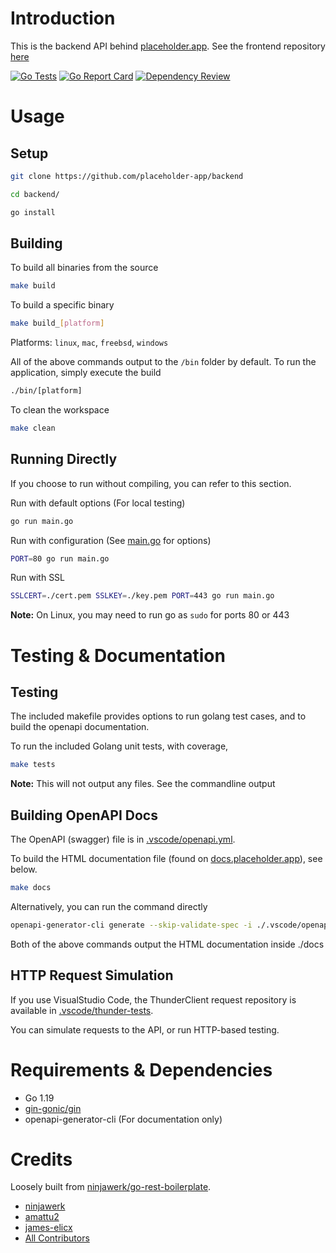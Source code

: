# Introduction

This is the backend API behind [placeholder.app](https://placeholder.app). See the frontend repository [here](../../../frontend)

[![Go Tests](https://github.com/placeholder-app/backend/actions/workflows/go-tests.yml/badge.svg)](https://github.com/placeholder-app/backend/actions/workflows/go-tests.yml)
[![Go Report Card](https://goreportcard.com/badge/github.com/placeholder-app/backend)](https://goreportcard.com/report/github.com/placeholder-app/backend)
[![Dependency Review](https://github.com/placeholder-app/backend/actions/workflows/dependency-review.yml/badge.svg)](https://github.com/placeholder-app/backend/actions/workflows/dependency-review.yml)

# Usage

## Setup

```bash
git clone https://github.com/placeholder-app/backend
```

```bash
cd backend/
```

```bash
go install
```

## Building

To build all binaries from the source

```bash
make build
```

To build a specific binary

```bash
make build_[platform]
```

Platforms: `linux`, `mac`, `freebsd`, `windows`

All of the above commands output to the `/bin` folder by default. To run the application, simply execute the build

```bash
./bin/[platform]
```

To clean the workspace

```bash
make clean
```

## Running Directly

If you choose to run without compiling, you can refer to this section.

Run with default options (For local testing)

```bash
go run main.go
```

Run with configuration (See [main.go](main.go) for options)

```bash
PORT=80 go run main.go
```

Run with SSL

```bash
SSLCERT=./cert.pem SSLKEY=./key.pem PORT=443 go run main.go
```

**Note:** On Linux, you may need to run go as `sudo` for ports 80 or 443

# Testing & Documentation

## Testing

The included makefile provides options to run golang test cases, and to build the openapi documentation.

To run the included Golang unit tests, with coverage,

```bash
make tests
```

**Note:** This will not output any files. See the commandline output

## Building OpenAPI Docs

The OpenAPI (swagger) file is in [.vscode/openapi.yml](.vscode/openapi.yml).

To build the HTML documentation file (found on [docs.placeholder.app](https://docs.placeholder.app)), see below.

```bash
make docs
```

Alternatively, you can run the command directly

```bash
openapi-generator-cli generate --skip-validate-spec -i ./.vscode/openapi.yml -g html2 -o ./docs
```

Both of the above commands output the HTML documentation inside ./docs

## HTTP Request Simulation

If you use VisualStudio Code, the ThunderClient request repository is available in [.vscode/thunder-tests](.vscode/thunder-tests).

You can simulate requests to the API, or run HTTP-based testing.

# Requirements & Dependencies

- Go 1.19
- [gin-gonic/gin](github.com/gin-gonic/gin)
- openapi-generator-cli (For documentation only)

# Credits

Loosely built from [ninjawerk/go-rest-boilerplate](https://github.com/ninjawerk/go-rest-boilerplate/).

- [ninjawerk](https://github.com/ninjawerk)
- [amattu2](https://github.com/amattu2)
- [james-elicx](https://github.com/james-elicx)
- [All Contributors](../../contributors)
